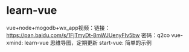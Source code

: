 # learn-vue
vue+node+mogodb+wx_app视频：链接：https://pan.baidu.com/s/1FjTmyDt-8mWJUenyFIv5bw 密码：q2co
vue-xmind: learn-vue 思维导图，定期更新
start-vue: 简单的示例

